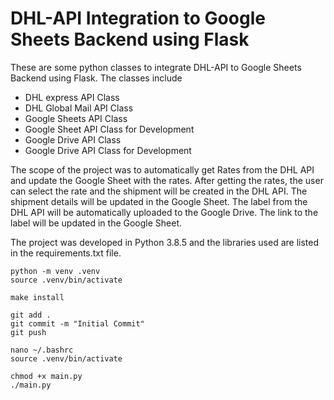 # DHL-API Integration to Google Sheets Backend using Flask

These are some python classes to integrate DHL-API to Google Sheets Backend using Flask. The classes include
* DHL express API Class
* DHL Global Mail API Class
* Google Sheets API Class
* Google Sheet API Class for Development
* Google Drive API Class
* Google Drive API Class for Development

The scope of the project was to automatically get Rates from the DHL API and update the Google Sheet with the rates. After getting the rates, the user can select the rate and the shipment will be created in the DHL API. The shipment details will be updated in the Google Sheet. The label from the DHL API will be automatically uploaded to the Google Drive. The link to the label will be updated in the Google Sheet.

The project was developed in Python 3.8.5 and the libraries used are listed in the requirements.txt file.

```
python -m venv .venv
source .venv/bin/activate
```

```
make install
```

```
git add .
git commit -m "Initial Commit"
git push
```

```
nano ~/.bashrc
source .venv/bin/activate

```

```
chmod +x main.py
./main.py
```